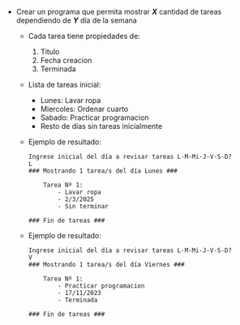 - Crear un programa que permita mostrar **_X_** cantidad de tareas dependiendo de **_Y_** día de la semana 

    - Cada tarea tiene propiedades de:
        1. Titulo
        1. Fecha creacion
        1. Terminada

    - Lista de tareas inicial: 
        - Lunes: Lavar ropa
        - Miercoles: Ordenar cuarto
        - Sabado: Practicar programacion
        - Resto de días sin tareas inicialmente

    - Ejemplo de resultado:
        ```
        Ingrese inicial del día a revisar tareas L-M-Mi-J-V-S-D?
        L
        ### Mostrando 1 tarea/s del día Lunes ###

            Tarea Nº 1:
                - Lavar ropa
                - 2/3/2025
                - Sin terminar

        ### Fin de tareas ###
        ``` 
    - Ejemplo de resultado:
        ```
        Ingrese inicial del día a revisar tareas L-M-Mi-J-V-S-D?
        V
        ### Mostrando 1 tarea/s del día Viernes ###

            Tarea Nº 1: 
                - Practicar programacion
                - 17/11/2023
                - Terminada

        ### Fin de tareas ###
        ``` 